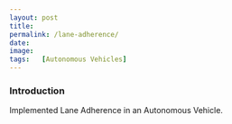 ```yaml
---
layout: post
title:  
permalink: /lane-adherence/
date:
image:  
tags:   [Autonomous Vehicles]
---
```


### Introduction

Implemented Lane Adherence in an Autonomous Vehicle.